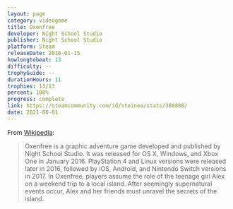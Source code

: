 ```yaml
---
layout: page
category: videogame
title: Oxenfree
developer: Night School Studio
publisher: Night School Studio
platform: Steam
releaseDate: 2016-01-15
howlongtobeat: 13
difficulty: --
trophyGuide: --
durationHours: 11
trophies: 13/13
percent: 100%
progress: complete
link: https://steamcommunity.com/id/steinea/stats/388880/
date: 2021-06-01
---
```


From [Wikipedia](https://en.wikipedia.org/wiki/Oxenfree):

> Oxenfree is a graphic adventure game developed and published by Night School Studio. It was released for OS X, Windows, and Xbox One in January 2016. PlayStation 4 and Linux versions were released later in 2016, followed by iOS, Android, and Nintendo Switch versions in 2017. In Oxenfree, players assume the role of the teenage girl Alex on a weekend trip to a local island. After seemingly supernatural events occur, Alex and her friends must unravel the secrets of the island.
